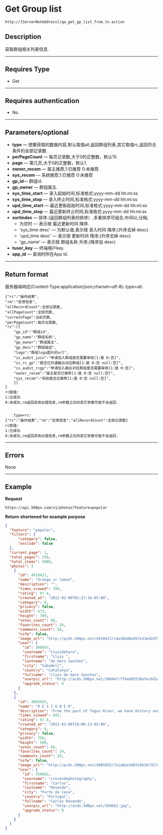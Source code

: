 # Get Group list
    http://[ServerNetAddress]/ga_get_gp_list_from_tn.action

## Description
获取群组相关列表信息.

***

## Requires Type

* Get

***
## Requires authentication
* No.

***

## Parameters/optional
- **type** — 想要获取的数据内容,默认取值all,返回群组列表,其它取值rc,返回符合条件的全部记录数.
- **perPageCount** — 每页记录数,大于0的正整数，默认15.
- **page** — 第几页,大于0的正整数，默认1.
- **owner_recom** — 属主推荐,1:已推荐 0:未推荐.
- **sys_recom** — 系统推荐,1:已推荐 0:未推荐
- **gp_id**— 群组id.
- **gp_owner** — 群组属主.
- **sys_time_start** — 录入起始时间,标准格式:yyyy-mm-dd hh:mi:ss
- **sys_time_stop** — 录入终止时间,标准格式:yyyy-mm-dd hh:mi:ss
- **upd_time_start** — 最近更新起始时间,标准格式:yyyy-mm-dd hh:mi:ss
- **upd_time_stop** — 最近更新终止时间,标准格式:yyyy-mm-dd hh:mi:ss
- **sortindex** — 排序.(返回群组列表的排序）,多重排序可组合,中间以,分隔;
    - 为空时 — 表示按 最近更新时间 降序.
    - 'sys_time desc' — 为默认值,表示按 录入时间 降序;(升序去掉 desc).
    - 'upd_time desc' — 表示按 更新时间 降序;(升序去掉 desc)
    - 'gp_name' — 表示按 群组名称 升序;(降序加 desc)
- **tuser_key** — 终端用户key.
- **app_id** — 查询时所在App id.
***

## Return format
服务器端响应(Content-Type:application/json;charset=utf-8):.type=all:

	{"rc":"操作结果",
	"rm":"反馈信息",
	"allRecordCount":全部记录数,
	"allPageCount":全部页数,
	"currentPage":当前页数,
	"perPageCount":每页记录数,
	"rs":[{
		"gp_id":"群组id",
		"gp_name":"群组名称",
		"gp_owner":"群组属主",
		"gp_desc":"群组描述",
		"logo":"群组logo图片的url",
		"is_audit_join":"申请加入群组是否需要审核[1:是 0:否]",
		"is_rc_gp":"是否已开通融云对应群组[1:是 0:否 null:空]",
		"is_audit_rcgp":"申请加入融云对应群组是否需要审核[1:是 0:否]",
		"owner_recom":"属主是否已推荐[1:是 0:否 null:空]",
		"sys_recom":"系统是否已推荐[1:是 0:否 null:空]",
		}]
	}
	rc取值:	
	1:已成功
	0:未成功,rm返回具体出错信息,rm参数之后的其它参数可能不会返回.


       .type=rc:
	{"rc":"操作结果","rm":"反馈信息","allRecordCount":全部记录数}
	rc取值:	
	1:已成功
	0:未成功,rm返回具体出错信息,rm参数之后的其它参数可能不会返回.
***

## Errors
None

***

## Example
**Request**

    https://api.500px.com/v1/photos?feature=popular

**Return** __shortened for example purpose__
``` json
{
  "feature": "popular",
  "filters": {
      "category": false,
      "exclude": false
  },
  "current_page": 1,
  "total_pages": 250,
  "total_items": 5000,
  "photos": [
    {
      "id": 4910421,
      "name": "Orange or lemon",
      "description": "",
      "times_viewed": 709,
      "rating": 97.4,
      "created_at": "2012-02-09T02:27:16-05:00",
      "category": 0,
      "privacy": false,
      "width": 472,
      "height": 709,
      "votes_count": 88,
      "favorites_count": 26,
      "comments_count": 58,
      "nsfw": false,
      "image_url": "http://pcdn.500px.net/4910421/c4a10b46e857e33ed2df35749858a7e45690dae7/2.jpg",
      "user": {
        "id": 386047,
        "username": "Lluisdeharo",
        "firstname": "Lluis ",
        "lastname": "de Haro Sanchez",
        "city": "Sabadell",
        "country": "Catalunya",
        "fullname": "Lluis de Haro Sanchez",
        "userpic_url": "http://acdn.500px.net/386047/f76ed05530afec6d1d0bd985b98a91ce0ce49049/1.jpg?0",
        "upgrade_status": 0
      }
    },
    {
      "id": 4905955,
      "name": "R E S I G N E D",
      "description": "From the past of Tagus River, we have History and memories, some of them abandoned and disclaimed in their margins ...",
      "times_viewed": 842,
      "rating": 97.4,
      "created_at": "2012-02-08T19:00:13-05:00",
      "category": 0,
      "privacy": false,
      "width": 750,
      "height": 500,
      "votes_count": 69,
      "favorites_count": 34,
      "comments_count": 29,
      "nsfw": false,
      "image_url": "http://pcdn.500px.net/4905955/7e1a6be3d8319b3b7357c6390289b20c16a26111/2.jpg",
      "user": {
        "id": 350662,
        "username": "cresendephotography",
        "firstname": "Carlos",
        "lastname": "Resende",
        "city": "Forte da Casa",
        "country": "Portugal",
        "fullname": "Carlos Resende",
        "userpic_url": "http://acdn.500px.net/350662.jpg",
        "upgrade_status": 0
      }
    }
  ]
}

